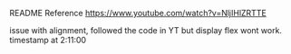 README
Reference https://www.youtube.com/watch?v=NljIHlZRTTE

issue with alignment, followed the code in YT but display flex wont work. timestamp at 2:11:00
